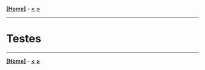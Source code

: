 [**[Home]**](../README.md "Página inicial") - 
[**<**](06_second_scenario.md "Segundo cenário - 1000 contas")
[**>**]()

---

# Testes



---

[**[Home]**](../README.md "Página inicial") - 
[**<**](06_second_scenario.md "Segundo cenário - 1000 contas")
[**>**]()